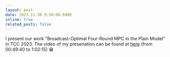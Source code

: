 ```yaml
---
layout: post
date: 2023-11-30 9:50:00-0400
inline: true
related_posts: false
---
```


I present our work "Broadcast-Optimal Four-Round MPC in the Plain Model" in TCC 2023. The video of my presenation can be found at <a href='https://www.youtube.com/watch?v=A6hZImt7Cd4'>here</a> (from 00:49:40 to 1:02:15) :grin:

